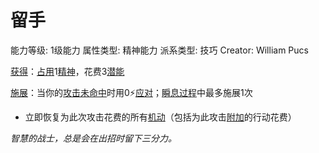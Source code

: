 # 留手

能力等级: 1级能力
属性类型: 精神能力
派系类型: 技巧
Creator: William Pucs

<aside>

[获得](https://www.notion.so/1b3d619a067b8027ba38e2c1caf9d84b?pvs=21)：[占用](https://www.notion.so/1b3d619a067b8028a794de6ceed96ec0?pvs=21)1[精神](https://www.notion.so/1b3d619a067b800a8da5d96dd60be2b1?pvs=21)，花费3[潜能](https://www.notion.so/1b3d619a067b80c2bdb4c721adc30021?pvs=21)

</aside>

<aside>

[施展](https://www.notion.so/1b3d619a067b80f38dccf027f026b32f?pvs=21)：当你的[攻击](https://www.notion.so/1b5d619a067b80ab8482e091a267f3f3?pvs=21)[未命中](https://www.notion.so/1b4d619a067b8046b3a1f2cb05d30184?pvs=21)时用0⚡️[应对](https://www.notion.so/1b3d619a067b80b1ad0bf551ab8120e2?pvs=21)；[瞬息过程](https://www.notion.so/1b3d619a067b80aaa52efa8a891fe3ad?pvs=21)中最多施展1次

- 立即恢复为此次攻击花费的所有[机动](https://www.notion.so/1b3d619a067b80ae8db3fa0eb0eb24d8?pvs=21)（包括为此攻击[附加](https://www.notion.so/1b3d619a067b808aba32f87c5cab4efb?pvs=21)的行动花费）
</aside>

*智慧的战士，总是会在出招时留下三分力。*